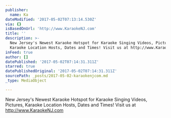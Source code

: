 ```yaml
---
publisher:
  name: Ka
dateModified: '2017-05-02T07:13:14.530Z'
via: {}
isBasedOnUrl: 'http://www.KaraokeNJ.com'
title: ''
description: >-
  New Jersey's Newest Karaoke Hotspot for Karaoke Singing Videos, Pictures,
  Karaoke Location Hosts, Dates and Times! Visit us at http://www.KaraokeNJ.com
inFeed: true
author: []
datePublished: '2017-05-02T07:14:31.311Z'
starred: true
datePublishedOriginal: '2017-05-02T07:14:31.311Z'
sourcePath: _posts/2017-05-02-karaokenjcom.md
_type: MediaObject

---
```

New Jersey's Newest Karaoke Hotspot for Karaoke Singing Videos, Pictures, Karaoke Location Hosts, Dates and Times! Visit us at http://www.KaraokeNJ.com